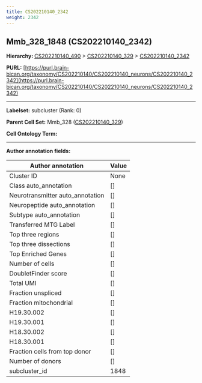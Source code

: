 ```yaml
---
title: CS202210140_2342
weight: 2342
---
```

## Mmb_328_1848 (CS202210140_2342)
<b>Hierarchy: </b>
[CS202210140_490](../CS202210140_490) >
[CS202210140_329](../CS202210140_329) >
[CS202210140_2342](../CS202210140_2342)

**PURL:** [https://purl.brain-bican.org/taxonomy/CS202210140/CS202210140_neurons/CS202210140_2342](https://purl.brain-bican.org/taxonomy/CS202210140/CS202210140_neurons/CS202210140_2342)

---


**Labelset:** subcluster (Rank: 0)

**Parent Cell Set:** Mmb_328 ([CS202210140_329](../CS202210140_329))



**Cell Ontology Term:** 

[MARKER GENES.]: #


---

[TRANSFERRED ANNOTATIONS.]: #


[AUTHOR ANNOTATION FIELDS.]: #


**Author annotation fields:**

| Author annotation | Value |
|-------------------|-------|
|Cluster ID|None|
|Class auto_annotation|[]|
|Neurotransmitter auto_annotation|[]|
|Neuropeptide auto_annotation|[]|
|Subtype auto_annotation|[]|
|Transferred MTG Label|[]|
|Top three regions|[]|
|Top three dissections|[]|
|Top Enriched Genes|[]|
|Number of cells|[]|
|DoubletFinder score|[]|
|Total UMI|[]|
|Fraction unspliced|[]|
|Fraction mitochondrial|[]|
|H19.30.002|[]|
|H19.30.001|[]|
|H18.30.002|[]|
|H18.30.001|[]|
|Fraction cells from top donor|[]|
|Number of donors|[]|
|subcluster_id|1848|
